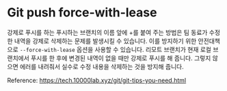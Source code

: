 # Git push force-with-lease

강제로 푸시를 하는 푸시하는 브랜치의 이름 앞에 +를 붙여 주는 방법은 팀 동료가 수정한 내역을 강제로 삭제하는 문제를 발생시킬 수 있습니다.
이를 방지하기 위한 안전대책으로 `--force-with-lease` 옵션을 사용할 수 있습니다. 리모트 브랜치가 현재 로컬 브랜치에서 푸시를 한 후에 변경된 내역이 없을 때만 강제로 푸시를 해 줍니다. 그렇지 않으면 에러를 내려줘서 실수로 수정 내용을 삭제하는 것을 방지해 줍니다.

Reference: https://tech.10000lab.xyz/git/git-tips-you-need.html
